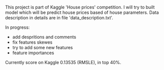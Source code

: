 This project is part of Kaggle 'House prices' competition. I will try to built model which will be predict house prices based of house parameters.
Data description in details are in file 'data_description.txt'.

In progress:
  - add despritions and comments
  - fix features skewes 
  - try to add some new features
  - feature importances
 
Currently score on Kaggle 0.13535 (RMSLE), in top 40%. 
